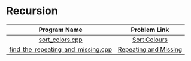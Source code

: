 # Recursion

|                               Program Name                               |                                         Problem Link                                          |
| :----------------------------------------------------------------------: | :-------------------------------------------------------------------------------------------: |
|                    [sort_colors.cpp](sort_colors.cpp)                    |                  [Sort Colours](https://leetcode.com/problems/sort-colors/)                   |
| [find_the_repeating_and_missing.cpp](find_the_repeating_and_missing.cpp) | [Repeating and Missing](https://www.geeksforgeeks.org/find-a-repeating-and-a-missing-number/) |
